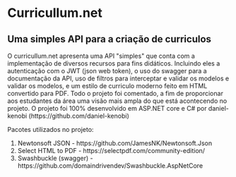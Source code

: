 <h1>Curricullum.net</h1>
<h2>Uma simples API para a criação de curriculos</h2>
<p>O curricullum.net apresenta uma API "simples" que conta com a implementação de diversos
recursos para fins didáticos. Incluindo eles a autenticação com o JWT (json web token), o uso do swagger para a documentação da API, uso de filtros para interceptar e validar os modelos e validar os modelos, e um estilo de curriculo moderno feito em HTML convertido para PDF. Todo o projeto foi comentado, a fim de proporcionar aos estudantes da área uma visão mais ampla do que está acontecendo no projeto. O projeto foi 100% desenvolvido em ASP.NET core e C# por daniel-kenobi (https://github.com/daniel-kenobi)</p>


<p>Pacotes utilizados no projeto:</p>
<ol>
<li>Newtonsoft JSON - https://github.com/JamesNK/Newtonsoft.Json</li>
<li>Select HTML to PDF - https://selectpdf.com/community-edition/</li>
<li>Swashbuckle (swagger) - https://github.com/domaindrivendev/Swashbuckle.AspNetCore</li>
</ol>